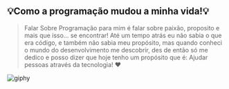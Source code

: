 ## 💡Como a programação mudou a minha vida!💡
> Falar Sobre Programação para mim é falar sobre paixão, proposito e mais que isso... se encontrar!
> Até um tempo atrás eu não sabia o que era código, e também não sabia meu propósito, mas quando conheci o mundo do desenvolvimento me descobrir, des de então só me dedico e posso dizer que hoje tenho um propósito que é: Ajudar pessoas através da tecnologia! ❤️

![giphy](https://user-images.githubusercontent.com/107922389/176564042-61f2fb81-38a0-4495-99f7-0f4b9d7ee7a5.gif)
